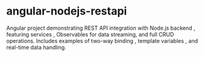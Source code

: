 # angular-nodejs-restapi
Angular project demonstrating REST API integration with Node.js backend , featuring services , Observables for data streaming, and full CRUD operations. Includes examples of two-way binding , template variables , and real-time data handling.
